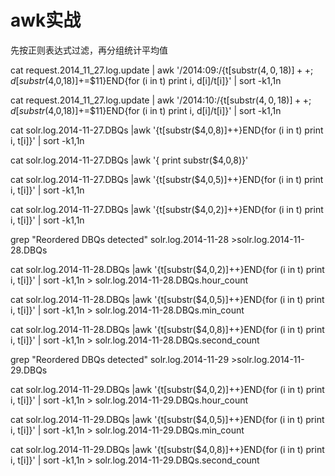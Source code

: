 # awk实战

先按正则表达式过滤，再分组统计平均值

cat request.2014_11_27.log.update | awk '/2014:09:/{t[substr($4,0,18)]++;d[substr($4,0,18)]+=$11}END{for (i in t) print i, d[i]/t[i]}' | sort -k1,1n

cat request.2014_11_27.log.update | awk '/2014:10:/{t[substr($4,0,18)]++;d[substr($4,0,18)]+=$11}END{for (i in t) print i, d[i]/t[i]}' | sort -k1,1n


cat solr.log.2014-11-27.DBQs |awk '{t[substr($4,0,8)]++}END{for (i in t) print i, t[i]}' | sort -k1,1n

cat solr.log.2014-11-27.DBQs |awk '{ print substr($4,0,8)}'

cat solr.log.2014-11-27.DBQs |awk '{t[substr($4,0,5)]++}END{for (i in t) print i, t[i]}' | sort -k1,1n

cat solr.log.2014-11-27.DBQs |awk '{t[substr($4,0,2)]++}END{for (i in t) print i, t[i]}' | sort -k1,1n



grep "Reordered DBQs detected" solr.log.2014-11-28 >solr.log.2014-11-28.DBQs

cat solr.log.2014-11-28.DBQs |awk '{t[substr($4,0,2)]++}END{for (i in t) print i, t[i]}' | sort -k1,1n > solr.log.2014-11-28.DBQs.hour_count

cat solr.log.2014-11-28.DBQs |awk '{t[substr($4,0,5)]++}END{for (i in t) print i, t[i]}' | sort -k1,1n > solr.log.2014-11-28.DBQs.min_count

cat solr.log.2014-11-28.DBQs |awk '{t[substr($4,0,8)]++}END{for (i in t) print i, t[i]}' | sort -k1,1n > solr.log.2014-11-28.DBQs.second_count


grep "Reordered DBQs detected" solr.log.2014-11-29 >solr.log.2014-11-29.DBQs

cat solr.log.2014-11-29.DBQs |awk '{t[substr($4,0,2)]++}END{for (i in t) print i, t[i]}' | sort -k1,1n > solr.log.2014-11-29.DBQs.hour_count

cat solr.log.2014-11-29.DBQs |awk '{t[substr($4,0,5)]++}END{for (i in t) print i, t[i]}' | sort -k1,1n > solr.log.2014-11-29.DBQs.min_count

cat solr.log.2014-11-29.DBQs |awk '{t[substr($4,0,8)]++}END{for (i in t) print i, t[i]}' | sort -k1,1n > solr.log.2014-11-29.DBQs.second_count
